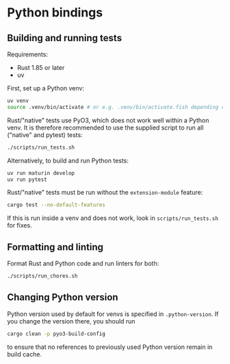 # Python bindings

## Building and running tests

Requirements:

- Rust 1.85 or later
- uv

First, set up a Python venv:

```bash
uv venv
source .venv/bin/activate # or e.g. .venv/bin/activate.fish depending on your shell
```

Rust/"native" tests use PyO3, which does not work well within a Python venv.
It is therefore recommended to use the supplied script to run all ("native"
and pytest) tests:

```sh
./scripts/run_tests.sh
```

Alternatively, to build and run Python tests:

```sh
uv run maturin develop
uv run pytest
```

Rust/"native" tests must be run without the `extension-module` feature:

```sh
cargo test --no-default-features
```

If this is run inside a venv and does not work, look in `scripts/run_tests.sh` for fixes.


## Formatting and linting

Format Rust and Python code and run linters for both:

```sh
./scripts/run_chores.sh
```

## Changing Python version

Python version used by default for venvs is specified in `.python-version`.
If you change the version there, you should run
```sh
cargo clean -p pyo3-build-config
```
to ensure that no references to previously used Python version remain in build cache.
